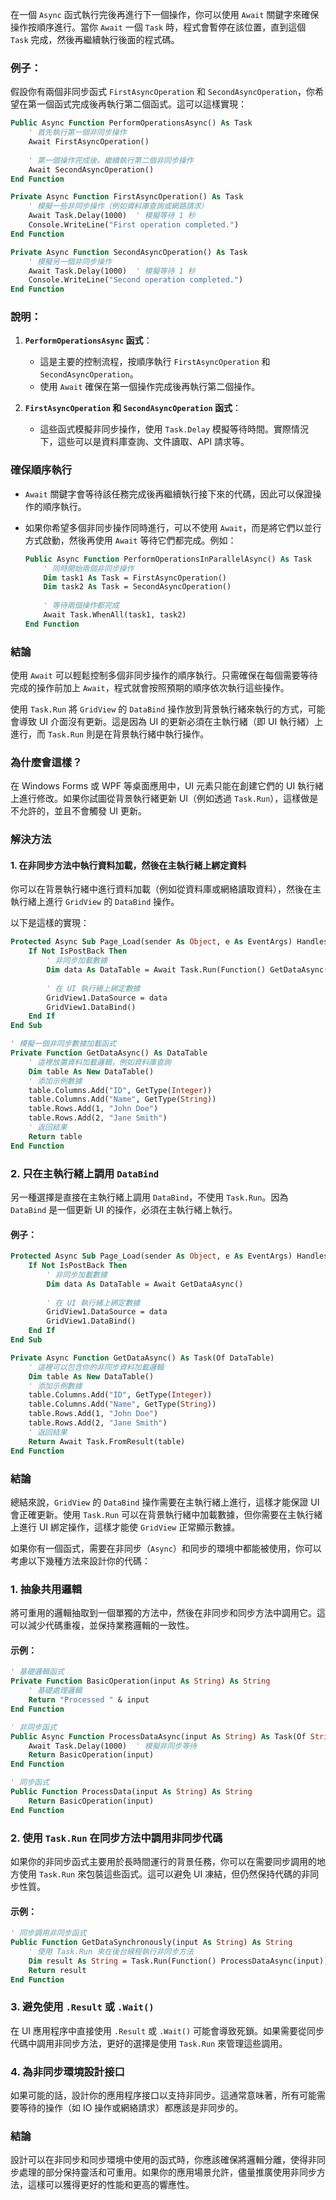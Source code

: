 在一個 `Async` 函式執行完後再進行下一個操作，你可以使用 `Await` 關鍵字來確保操作按順序進行。當你 `Await` 一個 `Task` 時，程式會暫停在該位置，直到這個 `Task` 完成，然後再繼續執行後面的程式碼。

### 例子：

假設你有兩個非同步函式 `FirstAsyncOperation` 和 `SecondAsyncOperation`，你希望在第一個函式完成後再執行第二個函式。這可以這樣實現：

```vb
Public Async Function PerformOperationsAsync() As Task
    ' 首先執行第一個非同步操作
    Await FirstAsyncOperation()
    
    ' 第一個操作完成後，繼續執行第二個非同步操作
    Await SecondAsyncOperation()
End Function

Private Async Function FirstAsyncOperation() As Task
    ' 模擬一些非同步操作（例如資料庫查詢或網路請求）
    Await Task.Delay(1000)  ' 模擬等待 1 秒
    Console.WriteLine("First operation completed.")
End Function

Private Async Function SecondAsyncOperation() As Task
    ' 模擬另一個非同步操作
    Await Task.Delay(1000)  ' 模擬等待 1 秒
    Console.WriteLine("Second operation completed.")
End Function
```

### 說明：

1. **`PerformOperationsAsync` 函式**：
   - 這是主要的控制流程，按順序執行 `FirstAsyncOperation` 和 `SecondAsyncOperation`。
   - 使用 `Await` 確保在第一個操作完成後再執行第二個操作。

2. **`FirstAsyncOperation` 和 `SecondAsyncOperation` 函式**：
   - 這些函式模擬非同步操作，使用 `Task.Delay` 模擬等待時間。實際情況下，這些可以是資料庫查詢、文件讀取、API 請求等。

### 確保順序執行

- `Await` 關鍵字會等待該任務完成後再繼續執行接下來的代碼，因此可以保證操作的順序執行。
- 如果你希望多個非同步操作同時進行，可以不使用 `Await`，而是將它們以並行方式啟動，然後再使用 `Await` 等待它們都完成。例如：

   ```vb
   Public Async Function PerformOperationsInParallelAsync() As Task
       ' 同時開始兩個非同步操作
       Dim task1 As Task = FirstAsyncOperation()
       Dim task2 As Task = SecondAsyncOperation()
       
       ' 等待兩個操作都完成
       Await Task.WhenAll(task1, task2)
   End Function
   ```

### 結論

使用 `Await` 可以輕鬆控制多個非同步操作的順序執行。只需確保在每個需要等待完成的操作前加上 `Await`，程式就會按照預期的順序依次執行這些操作。

使用 `Task.Run` 將 `GridView` 的 `DataBind` 操作放到背景執行緒來執行的方式，可能會導致 UI 介面沒有更新。這是因為 UI 的更新必須在主執行緒（即 UI 執行緒）上進行，而 `Task.Run` 則是在背景執行緒中執行操作。

### 為什麼會這樣？

在 Windows Forms 或 WPF 等桌面應用中，UI 元素只能在創建它們的 UI 執行緒上進行修改。如果你試圖從背景執行緒更新 UI（例如透過 `Task.Run`），這樣做是不允許的，並且不會觸發 UI 更新。

### 解決方法

#### 1. 在非同步方法中執行資料加載，然後在主執行緒上綁定資料

你可以在背景執行緒中進行資料加載（例如從資料庫或網絡讀取資料），然後在主執行緒上進行 `GridView` 的 `DataBind` 操作。

以下是這樣的實現：

```vb
Protected Async Sub Page_Load(sender As Object, e As EventArgs) Handles Me.Load
    If Not IsPostBack Then
        ' 非同步加載數據
        Dim data As DataTable = Await Task.Run(Function() GetDataAsync())
        
        ' 在 UI 執行緒上綁定數據
        GridView1.DataSource = data
        GridView1.DataBind()
    End If
End Sub

' 模擬一個非同步數據加載函式
Private Function GetDataAsync() As DataTable
    ' 這裡放置資料加載邏輯，例如資料庫查詢
    Dim table As New DataTable()
    ' 添加示例數據
    table.Columns.Add("ID", GetType(Integer))
    table.Columns.Add("Name", GetType(String))
    table.Rows.Add(1, "John Doe")
    table.Rows.Add(2, "Jane Smith")
    ' 返回結果
    Return table
End Function
```

### 2. 只在主執行緒上調用 `DataBind`

另一種選擇是直接在主執行緒上調用 `DataBind`，不使用 `Task.Run`。因為 `DataBind` 是一個更新 UI 的操作，必須在主執行緒上執行。

#### 例子：

```vb
Protected Async Sub Page_Load(sender As Object, e As EventArgs) Handles Me.Load
    If Not IsPostBack Then
        ' 非同步加載數據
        Dim data As DataTable = Await GetDataAsync()
        
        ' 在 UI 執行緒上綁定數據
        GridView1.DataSource = data
        GridView1.DataBind()
    End If
End Sub

Private Async Function GetDataAsync() As Task(Of DataTable)
    ' 這裡可以包含你的非同步資料加載邏輯
    Dim table As New DataTable()
    ' 添加示例數據
    table.Columns.Add("ID", GetType(Integer))
    table.Columns.Add("Name", GetType(String))
    table.Rows.Add(1, "John Doe")
    table.Rows.Add(2, "Jane Smith")
    ' 返回結果
    Return Await Task.FromResult(table)
End Function
```

### 結論

總結來說，`GridView` 的 `DataBind` 操作需要在主執行緒上進行，這樣才能保證 UI 會正確更新。使用 `Task.Run` 可以在背景執行緒中加載數據，但你需要在主執行緒上進行 UI 綁定操作，這樣才能使 `GridView` 正常顯示數據。

如果你有一個函式，需要在非同步（`Async`）和同步的環境中都能被使用，你可以考慮以下幾種方法來設計你的代碼：

### 1. 抽象共用邏輯

將可重用的邏輯抽取到一個單獨的方法中，然後在非同步和同步方法中調用它。這可以減少代碼重複，並保持業務邏輯的一致性。

#### 示例：

```vb
' 基礎邏輯函式
Private Function BasicOperation(input As String) As String
    ' 基礎處理邏輯
    Return "Processed " & input
End Function

' 非同步函式
Public Async Function ProcessDataAsync(input As String) As Task(Of String)
    Await Task.Delay(1000)  ' 模擬非同步等待
    Return BasicOperation(input)
End Function

' 同步函式
Public Function ProcessData(input As String) As String
    Return BasicOperation(input)
End Function
```

### 2. 使用 `Task.Run` 在同步方法中調用非同步代碼

如果你的非同步函式主要用於長時間運行的背景任務，你可以在需要同步調用的地方使用 `Task.Run` 來包裝這些函式。這可以避免 UI 凍結，但仍然保持代碼的非同步性質。

#### 示例：

```vb
' 同步調用非同步函式
Public Function GetDataSynchronously(input As String) As String
    ' 使用 Task.Run 來在後台線程執行非同步方法
    Dim result As String = Task.Run(Function() ProcessDataAsync(input)).Result
    Return result
End Function
```

### 3. 避免使用 `.Result` 或 `.Wait()`

在 UI 應用程序中直接使用 `.Result` 或 `.Wait()` 可能會導致死鎖。如果需要從同步代碼中調用非同步方法，更好的選擇是使用 `Task.Run` 來管理這些調用。

### 4. 為非同步環境設計接口

如果可能的話，設計你的應用程序接口以支持非同步。這通常意味著，所有可能需要等待的操作（如 IO 操作或網絡請求）都應該是非同步的。

### 結論

設計可以在非同步和同步環境中使用的函式時，你應該確保將邏輯分離，使得非同步處理的部分保持靈活和可重用。如果你的應用場景允許，儘量推廣使用非同步方法，這樣可以獲得更好的性能和更高的響應性。